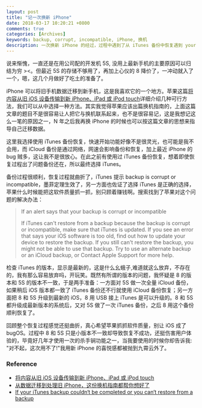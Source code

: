 ```yaml
---
layout: post
title: "记一次换新 iPhone"
date: 2018-03-17 10:20:21 +0800
comments: true
categories: [Archives]
keywords: backup, corrupt, incompatible, iPhone, 换机
description: 一次换新 iPhone 的经过，过程中遇到了从 iTunes 备份中恢复遇到 your backup is corrupt or incompatible 的问题，以及我的解决办法。
---
```


说来惭愧，一直还是在用公司配的开发机 5S, 没用上最新手机的主要原因可以归结为穷 ><。但最近 5S 的存储不够用了，再加上心仪的 8 降价了，一冲动就入了一个，嗯，这几个月做好了吃土的准备了。  

iPhone 可以将旧手机数据迁移到新手机，这是我喜欢它的一个地方。苹果这篇[将内容从旧 iOS 设备传输到新 iPhone、iPad 或 iPod touch](https://support.apple.com/zh-cn/HT201269)详细介绍几种可行方法，我们可以从中选择一种方法。其实我觉得苹果应该出篇换机指南的，上面这篇文章的题目不是很容易让人把它与换机联系起来，也不是很容易记，这是我想记这么一笔的原因之一，N 年之后我再换 iPhone 的时候也可以按这篇文章的思想来指导自己迁移数据。

这里我选择使用 iTunes 备份恢复，快速开始功能好像不是很灵光，也可能是我不会用，而 iCloud 备份是通过网络，网速会影响备份和恢复，加上最近 iPhone 的 bug 贼多，这让我不是很放心。在此之前有使用过 iTunes 备份恢复，想着即使恢复过程出了问题备份还在，所以最终选择 iTunes。

备份过程很顺利，恢复过程就曲折了，iTunes 提示 backup is corrupt or incompatible，墨菲定理生效了，另一方面也佐证了选择 iTunes 是正确的选择，苹果什么时候能把这软件质量抓一抓，别只顾着赚钱啊。搜索找到了苹果对这个问题的解决办法：  
<!--more-->
> If an alert says that your backup is corrupt or incompatible  
> 
> If iTunes can't restore from a backup because the backup is corrupt or incompatible, make sure that iTunes is updated. If you see an error that says your iOS software is too old, find out how to update your device to restore the backup. If you still can't restore the backup, you might not be able to use that backup. Try to use an alternate backup or an iCloud backup, or Contact Apple Support for more help.

检查 iTunes 的版本，显示是最新的，这是什么幺蛾子,难道就这么放弃，不存在的，我有那么容易放弃吗，开玩笑。既然有所谓的版本的问题，我怀疑是 8 的版本和 5S 的版本不一致，于是两手准备：一方面对 5S 做一次全量 iCloud 备份，如果稍后 iOS 版本都一致了 iTunes 备份还不行就使用 iCloud 备份恢复；另一方面把 8 和 5S 升级到最新的 iOS，8 用 USB 接上 iTunes 是可以升级的。8 和 5S 都升级成最新版本的系统后，又对 5S 做了一次 iTunes 备份，之后 8 用这个备份顺利恢复了。  

回顾整个恢复过程感觉还挺曲折，真心希望苹果抓抓软件质量，别让 iOS 成了 bugOS。过程中 8 和 5S 只是小版本不一致却导致恢复不成功，还挺伤害用户体验的，毕竟好几年才使用一次的杀手锏功能之一，当我要使用的时候你却告诉我: "对不起，这次用不了!"我用新 iPhone 的喜悦感都被抛到九霄云外了。

### Reference  

* [将内容从旧 iOS 设备传输到新 iPhone、iPad 或 iPod touch](https://support.apple.com/zh-cn/HT201269)  
* [从数据迁移到处理旧 iPhone，这份换机指南都帮你想好了](https://sspai.com/post/41612)  
* [If your iTunes backup couldn‘t be completed or you can‘t restore from a backup](https://support.apple.com/en-us/HT203271)  




